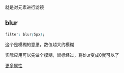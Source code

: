 就是对元素进行滤镜

## blur

```css
filter: blur(5px);
```

这个是模糊的意思，数值越大约模糊

实际应用可以先做个模糊，鼠标经过，将blur变成0就可以了

[更多属性](https://developer.mozilla.org/zh-CN/docs/Web/CSS/filter)

